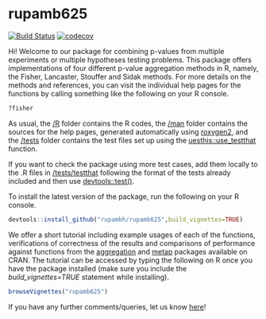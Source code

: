 # rupamb625

[![Build Status](https://img.shields.io/travis/rupambh/rupamb625/master.svg)](https://travis-ci.org/rupambh/rupamb625) [![codecov](https://codecov.io/github/rupambh/rupamb625/branch/master/graphs/badge.svg)](https://codecov.io/github/rupambh/rupamb625) 

Hi! Welcome to our package for combining p-values from multiple experiments or multiple hypotheses testing problems. This package offers implementations of four different p-value aggregation methods in R, namely, the Fisher, Lancaster, Stouffer and Sidak methods. For more details on the methods and references, you can visit the individual help pages for the functions by calling something like the following on your R console.

```R
?fisher
```

As usual, the [/R](https://github.com/rupambh/rupamb625/tree/master/R) folder contains the R codes, the [/man](https://github.com/rupambh/rupamb625/tree/master/man) folder contains the sources for the help pages, generated automatically using [roxygen2](https://cran.r-project.org/web/packages/roxygen2), and the [/tests](https://github.com/rupambh/rupamb625/tree/master/tests) folder contains the test files set up using the [uesthis::use_testthat](https://www.rdocumentation.org/packages/usethis/versions/1.5.1/topics/use_testthat) function.

If you want to check the package using more test cases, add them locally to the .R files in [/tests/testthat](https://github.com/rupambh/rupamb625/tree/master/tests/testthat) following the format of the tests already included and then use [devtools::test()](https://www.rdocumentation.org/packages/devtools/versions/2.2.1/topics/test).

To install the latest version of the package, run the following on your R console.

```R
devtools::install_github("rupambh/rupamb625",build_vignettes=TRUE)
```

We offer a short tutorial including example usages of each of the functions, verifications of correctness of the results and comparisons of performance against functions from the [aggregation](https://cran.r-project.org/web/packages/aggregation/index.html) and [metap](https://cran.r-project.org/web/packages/metap/index.html) packages available on CRAN. The tutorial can be accessed by typing the following on R once you have the package installed (make sure you include the *build_vignettes=TRUE* statement while installing).

```R
browseVignettes("rupamb625")
```

If you have any further comments/queries, let us know [here](mailto:rupamb@umich.edu)!
